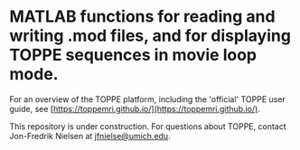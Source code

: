 # MATLAB functions for reading and writing .mod files, and for displaying TOPPE sequences in movie loop mode.

For an overview of the TOPPE platform, including the 'official' TOPPE user guide, see [https://toppemri.github.io/](https://toppemri.github.io/).

This repository is under construction. For questions about TOPPE, contact Jon-Fredrik Nielsen at jfnielse@umich.edu.
